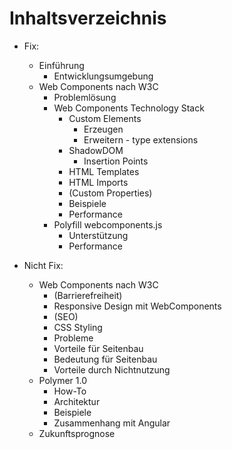 # Inhaltsverzeichnis

- Fix:
  - Einführung
    - Entwicklungsumgebung
  - Web Components nach W3C
    - Problemlösung
    - Web Components Technology Stack
      - Custom Elements
        - Erzeugen
        - Erweitern - type extensions
      - ShadowDOM
        - Insertion Points
      - HTML Templates
      - HTML Imports
      - (Custom Properties)
      - Beispiele
      - Performance
    - Polyfill webcomponents.js
      - Unterstützung
      - Performance

- Nicht Fix:
  - Web Components nach W3C
    - (Barrierefreiheit)
    - Responsive Design mit WebComponents
    - (SEO)
    - CSS Styling
    - Probleme
    - Vorteile für Seitenbau
    - Bedeutung für Seitenbau
    - Vorteile durch Nichtnutzung
  - Polymer 1.0
    - How-To
    - Architektur
    - Beispiele
    - Zusammenhang mit Angular
  - Zukunftsprognose
